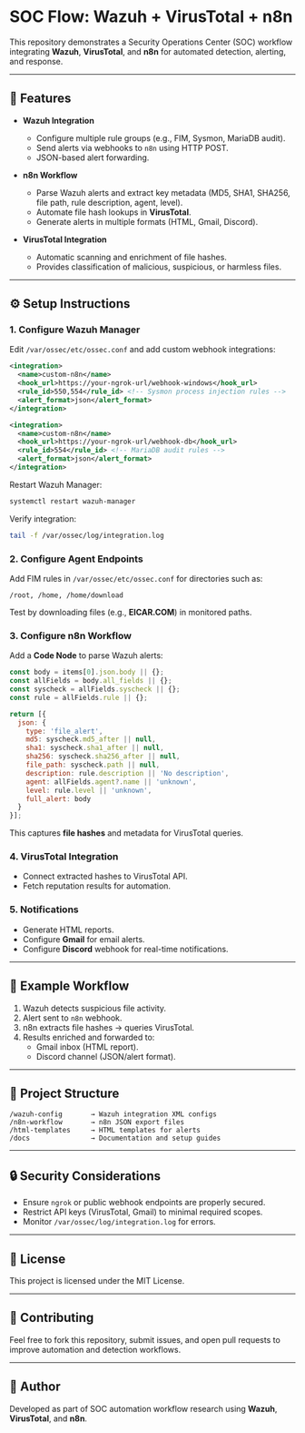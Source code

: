 # SOC Flow: Wazuh + VirusTotal + n8n

This repository demonstrates a Security Operations Center (SOC) workflow integrating **Wazuh**, **VirusTotal**, and **n8n** for automated detection, alerting, and response.

---

## 🚀 Features

- **Wazuh Integration**
  - Configure multiple rule groups (e.g., FIM, Sysmon, MariaDB audit).
  - Send alerts via webhooks to `n8n` using HTTP POST.
  - JSON-based alert forwarding.

- **n8n Workflow**
  - Parse Wazuh alerts and extract key metadata (MD5, SHA1, SHA256, file path, rule description, agent, level).
  - Automate file hash lookups in **VirusTotal**.
  - Generate alerts in multiple formats (HTML, Gmail, Discord).

- **VirusTotal Integration**
  - Automatic scanning and enrichment of file hashes.
  - Provides classification of malicious, suspicious, or harmless files.

---

## ⚙️ Setup Instructions

### 1. Configure Wazuh Manager
Edit `/var/ossec/etc/ossec.conf` and add custom webhook integrations:

```xml
<integration>
  <name>custom-n8n</name>
  <hook_url>https://your-ngrok-url/webhook-windows</hook_url>
  <rule_id>550,554</rule_id> <!-- Sysmon process injection rules -->
  <alert_format>json</alert_format>
</integration>

<integration>
  <name>custom-n8n</name>
  <hook_url>https://your-ngrok-url/webhook-db</hook_url>
  <rule_id>554</rule_id> <!-- MariaDB audit rules -->
  <alert_format>json</alert_format>
</integration>
```

Restart Wazuh Manager:
```bash
systemctl restart wazuh-manager
```

Verify integration:
```bash
tail -f /var/ossec/log/integration.log
```

### 2. Configure Agent Endpoints
Add FIM rules in `/var/ossec/etc/ossec.conf` for directories such as:
```
/root, /home, /home/download
```

Test by downloading files (e.g., **EICAR.COM**) in monitored paths.

### 3. Configure n8n Workflow
Add a **Code Node** to parse Wazuh alerts:

```javascript
const body = items[0].json.body || {};
const allFields = body.all_fields || {};
const syscheck = allFields.syscheck || {};
const rule = allFields.rule || {};

return [{
  json: {
    type: 'file_alert',
    md5: syscheck.md5_after || null,
    sha1: syscheck.sha1_after || null,
    sha256: syscheck.sha256_after || null,
    file_path: syscheck.path || null,
    description: rule.description || 'No description',
    agent: allFields.agent?.name || 'unknown',
    level: rule.level || 'unknown',
    full_alert: body
  }
}];
```

This captures **file hashes** and metadata for VirusTotal queries.

### 4. VirusTotal Integration
- Connect extracted hashes to VirusTotal API.
- Fetch reputation results for automation.

### 5. Notifications
- Generate HTML reports.
- Configure **Gmail** for email alerts.
- Configure **Discord** webhook for real-time notifications.

---

## 🧪 Example Workflow
1. Wazuh detects suspicious file activity.
2. Alert sent to `n8n` webhook.
3. n8n extracts file hashes → queries VirusTotal.
4. Results enriched and forwarded to:
   - Gmail inbox (HTML report).
   - Discord channel (JSON/alert format).

---

## 📂 Project Structure
```
/wazuh-config       → Wazuh integration XML configs
/n8n-workflow       → n8n JSON export files
/html-templates     → HTML templates for alerts
/docs               → Documentation and setup guides
```

---

## 🔒 Security Considerations
- Ensure `ngrok` or public webhook endpoints are properly secured.
- Restrict API keys (VirusTotal, Gmail) to minimal required scopes.
- Monitor `/var/ossec/log/integration.log` for errors.

---

## 📜 License
This project is licensed under the MIT License.

---

## 🤝 Contributing
Feel free to fork this repository, submit issues, and open pull requests to improve automation and detection workflows.

---

## 👤 Author
Developed as part of SOC automation workflow research using **Wazuh**, **VirusTotal**, and **n8n**.
